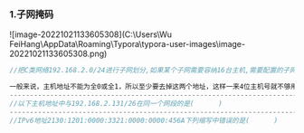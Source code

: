 ### 1.子网掩码

![image-20221021133605308](C:\Users\Wu FeiHang\AppData\Roaming\Typora\typora-user-images\image-20221021133605308.png)

```javascript
//把C类网络192.168.2.0/24进行子网划分,如果某个子网需要容纳16台主机,需要配置的子网掩码是(      ) 

一般来说，主机地址不能为全0或全1，所以至少要去掉这两个地址，这样一来4位主机号就不够用了，因为4位主机号最多能有16-2=14个主机地址，所以需要使用5为主机号，所以最后8位的掩码为1110 0000，因此是128+64+32=224
-----------------------------------------------------------------------
//以下主机地址中与192.168.2.131/26在同一个网段的是(      )  
-----------------------------------------------------------------------
//IPv6地址2130:1201:0000:3321:0000:0000:456A下列缩写中错误的是(      )  
```

